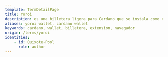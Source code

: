 ```yaml
---
template: TermDetailPage
title: Yoroi
description: es una billetera ligera para Cardano que se instala como extensión del navegador y se usa para administrar los saldos de ADA y realizar transacciones. Es una billetera simple, rápida y segura para uso diario desarrollada por Emurgo. [Más información](https://yoroi-wallet.com/#/).
aliases: yoroi wallet, cardano wallet
keywords: cardano, wallet, billetera, extension, navegador
origin: /terms/yoroi
identities: 
    - id: Quixote-Pool
      role: author
---
```

